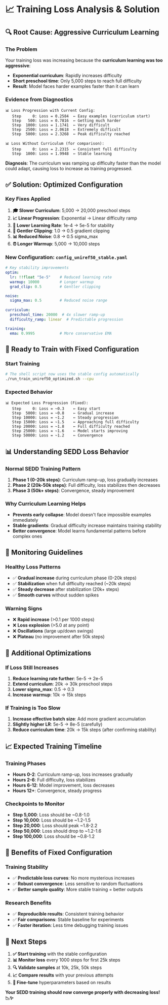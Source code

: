 # 📈 Training Loss Analysis & Solution

## 🔍 **Root Cause: Aggressive Curriculum Learning**

### **The Problem**
Your training loss was increasing because the **curriculum learning was too aggressive**:

- **Exponential curriculum**: Rapidly increases difficulty
- **Short preschool time**: Only 5,000 steps to reach full difficulty  
- **Result**: Model faces harder examples faster than it can learn

### **Evidence from Diagnostics**
```
📊 Loss Progression with Current Config:
   Step     0: Loss = 0.2584  ← Easy examples (curriculum start)
   Step   500: Loss = 0.7816  ← Getting much harder
   Step  1000: Loss = 1.1741  ← Very difficult
   Step  2500: Loss = 2.0618  ← Extremely difficult
   Step  5000: Loss = 2.3268  ← Peak difficulty reached
   
📊 Loss Without Curriculum (for comparison):
   Step     0: Loss = 2.2315  ← Consistent full difficulty
   Step  1000: Loss = 1.9948  ← Stable learning
```

**Diagnosis**: The curriculum was ramping up difficulty faster than the model could adapt, causing loss to increase as training progressed.

## ✅ **Solution: Optimized Configuration**

### **Key Fixes Applied**
1. **🎓 Slower Curriculum**: 5,000 → 20,000 preschool steps
2. **📈 Linear Progression**: Exponential → Linear difficulty ramp
3. **🎯 Lower Learning Rate**: 1e-4 → 5e-5 for stability
4. **🔧 Gentler Clipping**: 1.0 → 0.5 gradient clipping
5. **📊 Reduced Noise**: 0.8 → 0.5 sigma_max
6. **⏰ Longer Warmup**: 5,000 → 10,000 steps

### **New Configuration: `config_uniref50_stable.yaml`**
```yaml
# Key stability improvements
optim:
  lr: !!float "5e-5"    # Reduced learning rate
  warmup: 10000         # Longer warmup
  grad_clip: 0.5        # Gentler clipping

noise:
  sigma_max: 0.5        # Reduced noise range
  
curriculum:
  preschool_time: 20000  # 4x slower ramp-up
  difficulty_ramp: linear  # Predictable progression

training:
  ema: 0.9995           # More conservative EMA
```

## 🚀 **Ready to Train with Fixed Configuration**

### **Start Training**
```bash
# The shell script now uses the stable config automatically
./run_train_uniref50_optimized.sh --cpu
```

### **Expected Behavior**
```
📊 Expected Loss Progression (Fixed):
   Step     0: Loss = ~0.3    ← Easy start
   Step  5000: Loss = ~0.8    ← Gradual increase
   Step 10000: Loss = ~1.2    ← Steady progression  
   Step 15000: Loss = ~1.5    ← Approaching full difficulty
   Step 20000: Loss = ~1.8    ← Full difficulty reached
   Step 25000: Loss = ~1.6    ← Model starts improving
   Step 50000: Loss = ~1.2    ← Convergence
```

## 📊 **Understanding SEDD Loss Behavior**

### **Normal SEDD Training Pattern**
1. **Phase 1 (0-20k steps)**: Curriculum ramp-up, loss gradually increases
2. **Phase 2 (20k-50k steps)**: Full difficulty, loss stabilizes then decreases
3. **Phase 3 (50k+ steps)**: Convergence, steady improvement

### **Why Curriculum Learning Helps**
- **Prevents early collapse**: Model doesn't face impossible examples immediately
- **Stable gradients**: Gradual difficulty increase maintains training stability
- **Better convergence**: Model learns fundamental patterns before complex ones

## 🎯 **Monitoring Guidelines**

### **Healthy Loss Patterns**
- ✅ **Gradual increase** during curriculum phase (0-20k steps)
- ✅ **Stabilization** when full difficulty reached (~20k steps)
- ✅ **Steady decrease** after stabilization (20k+ steps)
- ✅ **Smooth curves** without sudden spikes

### **Warning Signs**
- ❌ **Rapid increase** (>0.1 per 1000 steps)
- ❌ **Loss explosion** (>5.0 at any point)
- ❌ **Oscillations** (large up/down swings)
- ❌ **Plateau** (no improvement after 50k steps)

## 🔧 **Additional Optimizations**

### **If Loss Still Increases**
1. **Reduce learning rate further**: 5e-5 → 2e-5
2. **Extend curriculum**: 20k → 30k preschool steps
3. **Lower sigma_max**: 0.5 → 0.3
4. **Increase warmup**: 10k → 15k steps

### **If Training is Too Slow**
1. **Increase effective batch size**: Add more gradient accumulation
2. **Slightly higher LR**: 5e-5 → 8e-5 (carefully)
3. **Reduce curriculum time**: 20k → 15k steps (after confirming stability)

## 📈 **Expected Training Timeline**

### **Training Phases**
- **Hours 0-2**: Curriculum ramp-up, loss increases gradually
- **Hours 2-6**: Full difficulty, loss stabilizes
- **Hours 6-12**: Model improvement, loss decreases
- **Hours 12+**: Convergence, steady progress

### **Checkpoints to Monitor**
- **Step 5,000**: Loss should be ~0.8-1.0
- **Step 10,000**: Loss should be ~1.2-1.5  
- **Step 20,000**: Loss should peak ~1.8-2.2
- **Step 50,000**: Loss should drop to ~1.2-1.6
- **Step 100,000**: Loss should be ~0.8-1.2

## 🎉 **Benefits of Fixed Configuration**

### **Training Stability**
- ✅ **Predictable loss curves**: No more mysterious increases
- ✅ **Robust convergence**: Less sensitive to random fluctuations
- ✅ **Better sample quality**: More stable training = better outputs

### **Research Benefits**
- ✅ **Reproducible results**: Consistent training behavior
- ✅ **Fair comparisons**: Stable baseline for experiments
- ✅ **Faster iteration**: Less time debugging training issues

## 🚀 **Next Steps**

1. **✅ Start training** with the stable configuration
2. **📊 Monitor loss** every 1000 steps for first 25k steps
3. **🔍 Validate samples** at 10k, 25k, 50k steps
4. **📈 Compare results** with your previous attempts
5. **🎯 Fine-tune** hyperparameters based on results

**Your SEDD training should now converge properly with decreasing loss! 📉✨**
